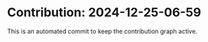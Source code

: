 # Contribution: 2024-12-25-06-59
This is an automated commit to keep the contribution graph active.
